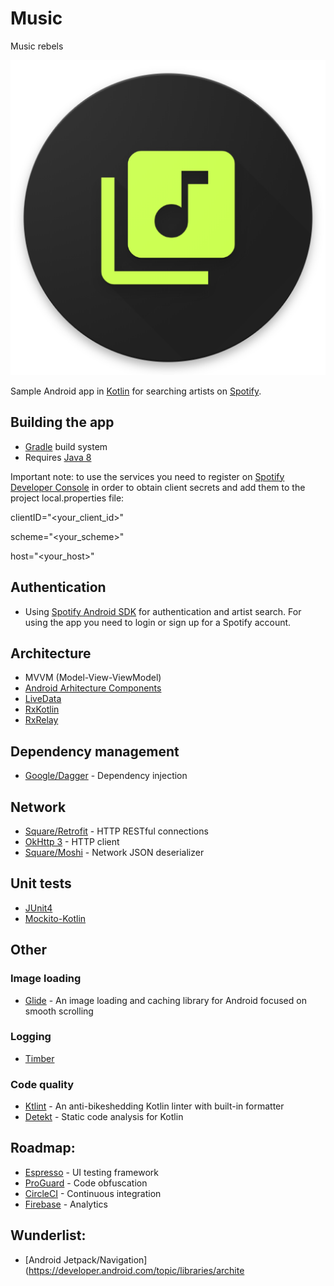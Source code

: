# Music
Music rebels

![Music rebels](https://github.com/eveey/Music/blob/master/app/src/main/assets/web_hi_res_round_512.png)

Sample Android app in [Kotlin](https://kotlinlang.org/) for searching artists on [Spotify](https://www.spotify.com/).

## Building the app
* [Gradle](https://gradle.org/) build system
* Requires [Java 8](https://java.com/en/download/faq/java8.xml)

Important note: to use the services you need to register on [Spotify Developer Console](https://developer.spotify.com/console/) in order to obtain client secrets and add them to the project local.properties file:

 clientID="<your_client_id>"
 
 scheme="<your_scheme>"
 
 host="<your_host>"
 
## Authentication
* Using [Spotify Android SDK](https://github.com/spotify/android-sdk) for authentication and artist search. For using the app you need to login or sign up for a Spotify account.

## Architecture
* MVVM (Model-View-ViewModel)
* [Android Arhitecture Components](https://developer.android.com/topic/libraries/architecture/)
* [LiveData](https://developer.android.com/reference/android/arch/lifecycle/LiveData)
* [RxKotlin](https://github.com/ReactiveX/RxKotlin)
* [RxRelay](https://github.com/JakeWharton/RxRelay)

## Dependency management
* [Google/Dagger](https://github.com/google/dagger) - Dependency injection

## Network
* [Square/Retrofit](https://github.com/square/retrofit) - HTTP RESTful connections
* [OkHttp 3](https://square.github.io/okhttp/3.x/okhttp/) - HTTP client
* [Square/Moshi](https://github.com/square/moshi) - Network JSON deserializer

## Unit tests
* [JUnit4](https://junit.org/junit4/)
* [Mockito-Kotlin](https://github.com/nhaarman/mockito-kotlin)

## Other
### Image loading
* [Glide](https://github.com/bumptech/glide) - 
An image loading and caching library for Android focused on smooth scrolling
### Logging
* [Timber](https://github.com/JakeWharton/timber)
### Code quality
* [Ktlint](https://ktlint.github.io/) - An anti-bikeshedding Kotlin linter with built-in formatter
* [Detekt](https://github.com/arturbosch/detekt) - Static code analysis for Kotlin

## Roadmap:
* [Espresso](https://developer.android.com/training/testing/espresso/) - UI testing framework
* [ProGuard](https://www.guardsquare.com/en/products/proguard) - Code obfuscation
* [CircleCI](https://circleci.com/) - Continuous integration
* [Firebase](https://firebase.google.com/) - Analytics

## Wunderlist:
* [Android Jetpack/Navigation](https://developer.android.com/topic/libraries/archite